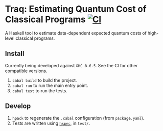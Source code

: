 Traq: Estimating Quantum Cost of Classical Programs [![CI](https://github.com/qi-rub/proto-qubrabench/actions/workflows/ci.yml/badge.svg)](https://github.com/qi-rub/proto-qubrabench/actions/workflows/ci.yml)
================

A Haskell tool to estimate data-dependent expected quantum costs of high-level classical programs.

Install
-------

Currently being developed against `GHC 8.6.5`. See the CI for other compatible versions.

1. `cabal build` to build the project.
1. `cabal run` to run the main entry point.
1. `cabal test` to run the tests.

Develop
-------

1. `hpack` to regenerate the `.cabal` configuration (from `package.yaml`).
2. Tests are written using [`hspec`](https://hackage.haskell.org/package/hspec), in `test/`.
